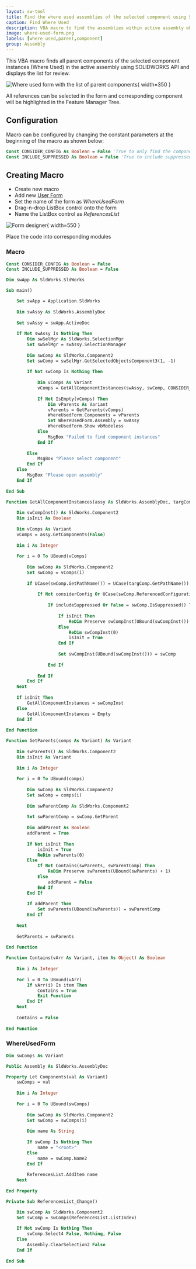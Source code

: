 ```yaml
---
layout: sw-tool
title: Find the where used assemblies of the selected component using SOLIDWORKS API
caption: Find Where Used
description: VBA macro to find the assemblies within active assembly which are using the selected component using SOLIDWORKS API
image: where-used-form.png
labels: [where used,parent,component]
group: Assembly
---
```

This VBA macro finds all parent components of the selected component instances (Where Used) in the active assembly using SOLIDWORKS API and displays the list for review.

![Where used form with the list of parent components](where-used-form.png){ width=350 }

All references can be selected in the form and corresponding component will be highlighted in the Feature Manager Tree.

## Configuration

Macro can be configured by changing the constant parameters at the beginning of the macro as shown below:

~~~ vb
Const CONSIDER_CONFIG As Boolean = False 'True to only find the component which have the same referenced configuration, False to find by model path only
Const INCLUDE_SUPPRESSED As Boolean = False 'True to include suppressed components in the search, False to not include
~~~

## Creating Macro

* Create new macro
* Add new [User Form](/docs/codestack/visual-basic/user-forms/)
* Set the name of the form as *WhereUsedForm*
* Drag-n-drop ListBox control onto the form
* Name the ListBox control as *ReferencesList*

![Form designer](where-used-form-designer.png){ width=550 }

Place the code into corresponding modules

### Macro

~~~ vb
Const CONSIDER_CONFIG As Boolean = False
Const INCLUDE_SUPPRESSED As Boolean = False

Dim swApp As SldWorks.SldWorks

Sub main()

    Set swApp = Application.SldWorks
    
    Dim swAssy As SldWorks.AssemblyDoc
    
    Set swAssy = swApp.ActiveDoc
    
    If Not swAssy Is Nothing Then
        Dim swSelMgr As SldWorks.SelectionMgr
        Set swSelMgr = swAssy.SelectionManager
        
        Dim swComp As SldWorks.Component2
        Set swComp = swSelMgr.GetSelectedObjectsComponent3(1, -1)
        
        If Not swComp Is Nothing Then
        
            Dim vComps As Variant
            vComps = GetAllComponentInstances(swAssy, swComp, CONSIDER_CONFIG, INCLUDE_SUPPRESSED)
            
            If Not IsEmpty(vComps) Then
                Dim vParents As Variant
                vParents = GetParents(vComps)
                WhereUsedForm.Components = vParents
                Set WhereUsedForm.Assembly = swAssy
                WhereUsedForm.Show vbModeless
            Else
                MsgBox "Failed to find component instances"
            End If
            
        Else
            MsgBox "Please select component"
        End If
    Else
        MsgBox "Please open assembly"
    End If
    
End Sub

Function GetAllComponentInstances(assy As SldWorks.AssemblyDoc, targComp As SldWorks.Component2, considerConfig As Boolean, includeSuppressed As Boolean)
    
    Dim swCompInst() As SldWorks.Component2
    Dim isInit As Boolean
    
    Dim vComps As Variant
    vComps = assy.GetComponents(False)
    
    Dim i As Integer
    
    For i = 0 To UBound(vComps)
        
        Dim swComp As SldWorks.Component2
        Set swComp = vComps(i)
        
        If UCase(swComp.GetPathName()) = UCase(targComp.GetPathName()) Then
            
            If Not considerConfig Or UCase(swComp.ReferencedConfiguration) = UCase(targComp.ReferencedConfiguration) Then
                
                If includeSuppressed Or False = swComp.IsSuppressed() Then
                    
                    If isInit Then
                        ReDim Preserve swCompInst(UBound(swCompInst()) + 1)
                    Else
                        ReDim swCompInst(0)
                        isInit = True
                    End If
                    
                    Set swCompInst(UBound(swCompInst())) = swComp
                    
                End If
                
            End If
        End If
    Next
    
    If isInit Then
        GetAllComponentInstances = swCompInst
    Else
        GetAllComponentInstances = Empty
    End If
    
End Function

Function GetParents(comps As Variant) As Variant
    
    Dim swParents() As SldWorks.Component2
    Dim isInit As Variant
    
    Dim i As Integer
    
    For i = 0 To UBound(comps)
        
        Dim swComp As SldWorks.Component2
        Set swComp = comps(i)
        
        Dim swParentComp As SldWorks.Component2
        
        Set swParentComp = swComp.GetParent
        
        Dim addParent As Boolean
        addParent = True
        
        If Not isInit Then
            isInit = True
            ReDim swParents(0)
        Else
            If Not Contains(swParents, swParentComp) Then
                ReDim Preserve swParents(UBound(swParents) + 1)
            Else
                addParent = False
            End If
        End If
        
        If addParent Then
            Set swParents(UBound(swParents)) = swParentComp
        End If
        
    Next
    
    GetParents = swParents
    
End Function

Function Contains(vArr As Variant, item As Object) As Boolean
    
    Dim i As Integer
    
    For i = 0 To UBound(vArr)
        If vArr(i) Is item Then
            Contains = True
            Exit Function
        End If
    Next
    
    Contains = False
    
End Function
~~~



### WhereUsedForm

~~~ vb
Dim swComps As Variant

Public Assembly As SldWorks.AssemblyDoc

Property Let Components(val As Variant)
    swComps = val
    
    Dim i As Integer
    
    For i = 0 To UBound(swComps)
        
        Dim swComp As SldWorks.Component2
        Set swComp = swComps(i)
        
        Dim name As String
        
        If swComp Is Nothing Then
            name = "<root>"
        Else
            name = swComp.Name2
        End If
        
        ReferencesList.AddItem name
    Next
    
End Property

Private Sub ReferencesList_Change()

    Dim swComp As SldWorks.Component2
    Set swComp = swComps(ReferencesList.ListIndex)
        
    If Not swComp Is Nothing Then
        swComp.Select4 False, Nothing, False
    Else
        Assembly.ClearSelection2 False
    End If
        
End Sub
~~~


